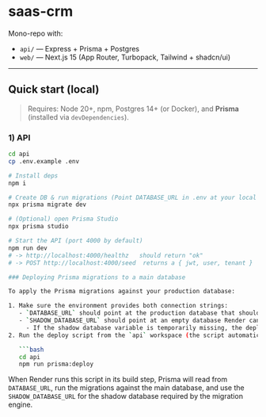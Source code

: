 # saas-crm

Mono-repo with:

- `api/` — Express + Prisma + Postgres
- `web/` — Next.js 15 (App Router, Turbopack, Tailwind + shadcn/ui)

---

## Quick start (local)

> Requires: Node 20+, npm, Postgres 14+ (or Docker), and **Prisma** (installed via `devDependencies`).

### 1) API

```bash
cd api
cp .env.example .env

# Install deps
npm i

# Create DB & run migrations (Point DATABASE_URL in .env at your local Postgres)
npx prisma migrate dev

# (Optional) open Prisma Studio
npx prisma studio

# Start the API (port 4000 by default)
npm run dev
# -> http://localhost:4000/healthz   should return "ok"
# -> POST http://localhost:4000/seed  returns a { jwt, user, tenant }

### Deploying Prisma migrations to a main database

To apply the Prisma migrations against your production database:

1. Make sure the environment provides both connection strings:
   - `DATABASE_URL` should point at the production database that should receive the schema updates.
   - `SHADOW_DATABASE_URL` should point at an empty database Render can create and destroy while it runs migrations.
     - If the shadow database variable is temporarily missing, the deploy script will fall back to `DATABASE_URL` and print a warning so the migration can still run. Configure the dedicated shadow database as soon as you can to keep Render deployments conflict-free.
2. Run the deploy script from the `api` workspace (the script automatically checks for the previously failed migration and marks it as rolled back before running `prisma migrate deploy`):

   ```bash
   cd api
   npm run prisma:deploy
   ```

When Render runs this script in its build step, Prisma will read from `DATABASE_URL`, run the migrations against the main database, and use the `SHADOW_DATABASE_URL` for the shadow database required by the migration engine.

